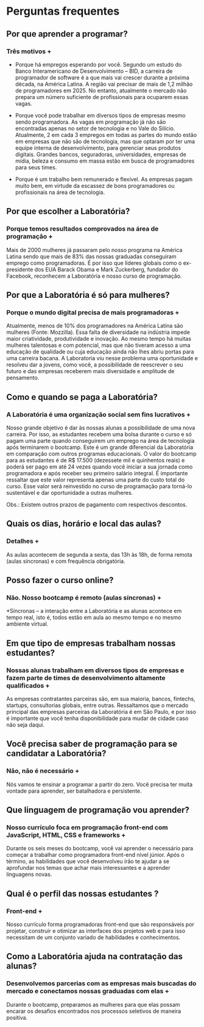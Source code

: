 # Perguntas frequentes

## Por que aprender a programar?

### Três motivos +

  - Porque há empregos esperando por você. Segundo um estudo do Banco Interamericano de Desenvolvimento – BID, a carreira de programador de software é a que mais vai crescer durante a próxima década, na América Latina. A região vai precisar de mais de 1,2 milhão de programadores em 2025. No entanto, atualmente o mercado não prepara um número suficiente de profissionais para ocuparem essas vagas.

  - Porque você pode trabalhar em diversos tipos de empresas mesmo sendo programadora. As vagas em programação já não são encontradas apenas no setor de tecnologia e no Vale do Silício. Atualmente, 2 em cada 3 empregos em todas as partes do mundo estão em empresas que não são de tecnologia, mas que optaram por ter uma equipe interna de desenvolvimento, para gerenciar seus produtos digitais. Grandes bancos, seguradoras, universidades, empresas de mídia, beleza e consumo em massa estão em busca de programadores para seus times.

  - Porque é um trabalho bem remunerado e flexível. As empresas pagam muito bem, em virtude da escassez de bons programadores ou profissionais na área de tecnologia.

## Por que escolher a Laboratória?

### Porque temos resultados comprovados na área de programação +

  Mais de 2000 mulheres já passaram pelo nosso programa na América Latina sendo que mais de 83% das nossas graduadas conseguiram emprego como programadoras. É por isso que líderes globais como o ex-presidente dos EUA Barack Obama e Mark Zuckerberg, fundador do Facebook, reconhecem a Laboratória e nosso curso de programação.

## Por que a Laboratória é só para mulheres?

### Porque o mundo digital precisa de mais programadoras +

  Atualmente, menos de 10% dos programadores na América Latina são mulheres (Fonte: Mozzilla). Essa falta de diversidade na indústria impede maior criatividade, produtividade e inovação. Ao mesmo tempo há muitas mulheres talentosas e com potencial, mas que não tiveram acesso a uma educação de qualidade ou cuja educação ainda não lhes abriu portas para uma carreira bacana. A Laboratoria viu nesse problema uma oportunidade e resolveu dar a jovens, como você, a possibilidade de reescrever o seu futuro e das empresas receberem mais diversidade e amplitude de pensamento.

## Como e quando se paga a Laboratória?

### A Laboratória é uma organização social sem fins lucrativos +

Nosso grande objetivo é dar às nossas alunas a possibilidade de uma nova carreira. Por isso, as estudantes recebem uma bolsa durante o curso e só pagam uma parte quando conseguirem um emprego na área de tecnologia após terminarem o bootcamp. Este é um grande diferencial da Laboratória em comparação com outros programas educacionais. O valor do bootcamp para as estudantes é de R$ 17.500 (dezessete mil e quinhentos reais) e poderá ser pago em até 24 vezes quando você iniciar a sua jornada como programadora e após receber seu primeiro salário integral. É importante ressaltar que este valor representa apenas uma parte do custo total do curso. Esse valor será reinvestido no curso de programação para torná-lo sustentável e dar oportunidade a outras mulheres.

Obs.: Existem outros prazos de pagamento com respectivos descontos.

## Quais os dias, horário e local das aulas?

### Detalhes +

  As aulas acontecem de segunda a sexta, das 13h às 18h, de forma remota (aulas síncronas) e com frequência obrigatória.

## Posso fazer o curso online?

### Não. Nosso bootcamp é remoto (aulas síncronas) +

  *Síncronas – a interação entre a Laboratória e as alunas acontece em tempo real, isto é, todos estão em aula ao mesmo tempo e no mesmo ambiente virtual.

## Em que tipo de empresas trabalham nossas estudantes?

### Nossas alunas trabalham em diversos tipos de empresas e fazem parte de times de desenvolvimento altamente qualificados +

  As empresas contratantes parceiras são, em sua maioria, bancos, fintechs, startups, consultorias globais, entre outras. Ressaltamos que o mercado principal das empresas parceiras da Laboratória é em São Paulo, e por isso é importante que você tenha disponibilidade para mudar de cidade caso não seja daqui.

## Você precisa saber de programação para se candidatar a Laboratória?

### Não, não é necessário +

  Nós vamos te ensinar a programar a partir do zero. Você precisa ter muita vontade para aprender, ser batalhadora e persistente. 

## Que linguagem de programação vou aprender?

### Nosso currículo foca em programação front-end com JavaScript, HTML, CSS e frameworks +

  Durante os seis meses do bootcamp, você vai aprender o necessário para começar a trabalhar como programadora front-end nível júnior. Após o término, as habilidades que você desenvolveu irão te ajudar a se aprofundar nos temas que achar mais interessantes e a aprender linguagens novas.

## Qual é o perfil das nossas estudantes ?

### Front-end +

  Nosso currículo forma programadoras front-end que são responsáveis por projetar, construir e otimizar as interfaces dos projetos web e para isso necessitam de um conjunto variado de habilidades e conhecimentos.

## Como a Laboratória ajuda na contratação das alunas?

### Desenvolvemos parcerias com as empresas mais buscadas do mercado e conectamos nossas graduadas com elas +

  Durante o bootcamp, preparamos as mulheres para que elas possam encarar os desafios encontrados nos processos seletivos de maneira positiva.